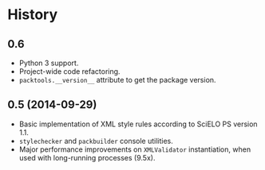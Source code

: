 History
=======

0.6
---

* Python 3 support.
* Project-wide code refactoring.
* `packtools.__version__` attribute to get the package version.


0.5 (2014-09-29)
----------------

* Basic implementation of XML style rules according to SciELO PS version 1.1.
* `stylechecker` and `packbuilder` console utilities.
* Major performance improvements on `XMLValidator` instantiation, when used
  with long-running processes (9.5x).

